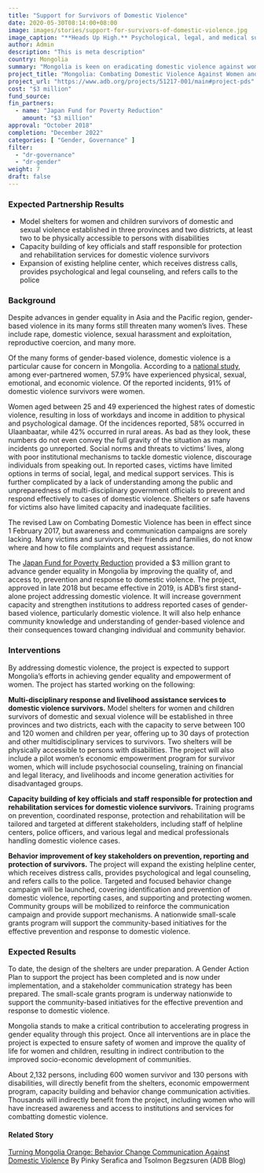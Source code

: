 ```yaml
---
title: "Support for Survivors of Domestic Violence"
date: 2020-05-30T08:14:00+08:00
image: images/stories/support-for-survivors-of-domestic-violence.jpg
image_caption: "**Heads Up High.** Psychological, legal, and medical support services will become more available for women and young girls who are survivors of domestic violence in Mongolia."
author: Admin
description: "This is meta description"
country: Mongolia
summary: "Mongolia is keen on eradicating domestic violence against women and children. The Japan Fund for Poverty Reduction contributed $3 million to an ADB project that aims to help survivors break free from this vicious cycle."
project_title: "Mongolia: Combating Domestic Violence Against Women and Children"
project_url: "https://www.adb.org/projects/51217-001/main#project-pds"
cost: "$3 million"
fund_source: 
fin_partners: 
  - name: "Japan Fund for Poverty Reduction"
    amount: "$3 million"
approval: "October 2018"
completion: "December 2022"
categories: [ "Gender, Governance" ]
filter:
  - "dr-governance"
  - "dr-gender"
weight: 7
draft: false
---
```

### Expected Partnership Results

<ul class="dr-results">
  <li><i class="icon-check-circle"></i> Model shelters for women and children survivors of domestic and sexual violence established in three provinces and two districts, at least two to be physically accessible to persons with disabilities</li>
  <li><i class="icon-check-circle"></i> Capacity building of key officials and staff responsible for protection and rehabilitation services for domestic violence survivors</li>
  <li><i class="icon-check-circle"></i> Expansion of existing helpline center, which receives distress calls, provides psychological and legal counseling, and refers calls to the police</li>
</ul>

### Background

Despite advances in gender equality in Asia and the Pacific region, gender-based violence in its many forms still threaten many women’s lives. These include rape, domestic violence, sexual harassment and exploitation, reproductive coercion, and many more.  

Of the many forms of gender-based violence, domestic violence is a particular cause for concern in Mongolia. According to a [national study](https://mongolia.unfpa.org/en/publications/breaking-silence-equality-2017-national-study-gender-based-violence-mongolia), among ever-partnered women, 57.9% have experienced physical, sexual, emotional, and economic violence. Of the reported incidents, 91% of domestic violence survivors were women. 

Women aged between 25 and 49 experienced the highest rates of domestic violence, resulting in loss of workdays and income in addition to physical and psychological damage. Of the incidences reported, 58% occurred in Ulaanbaatar, while 42% occurred in rural areas. As bad as they look, these numbers do not even convey the full gravity of the situation as many incidents go unreported. Social norms and threats to victims’ lives, along with poor institutional mechanisms to tackle domestic violence, discourage individuals from speaking out. In reported cases, victims have limited options in terms of social, legal, and medical support services. This is further complicated by a lack of understanding among the public and unpreparedness of multi-disciplinary government officials to prevent and respond effectively to cases of domestic violence. Shelters or safe havens for victims also have limited capacity and inadequate facilities. 

The revised Law on Combating Domestic Violence has been in effect since 1 February 2017, but awareness and communication campaigns are sorely lacking. Many victims and survivors, their friends and families, do not know where and how to file complaints and request assistance.  

The [Japan Fund for Poverty Reduction](./modalities/trust-funds/single-partner-trust-funds/#jfpr) provided a $3 million grant to advance gender equality in Mongolia by improving the quality of, and access to, prevention and response to domestic violence. The project, approved in late 2018 but became effective in 2019, is ADB’s first stand-alone project addressing domestic violence. It will increase government capacity and strengthen institutions to address reported cases of gender-based violence, particularly domestic violence. It will also help enhance community knowledge and understanding of gender-based violence and their consequences toward changing individual and community behavior.

### Interventions

By addressing domestic violence, the project is expected to support Mongolia’s efforts in achieving gender equality and empowerment of women. The project has started working on the following:

**Multi-disciplinary response and livelihood assistance services to domestic violence survivors.** Model shelters for women and children survivors of domestic and sexual violence will be established in three provinces and two districts, each with the capacity to serve between 100 and 120 women and children per year, offering up to 30 days of protection and other multidisciplinary services to survivors. Two shelters will be physically accessible to persons with disabilities. The project will also include a pilot women’s economic empowerment program for survivor women, which will include psychosocial counseling, training on financial and legal literacy, and livelihoods and income generation activities for disadvantaged groups.  

**Capacity building of key officials and staff responsible for protection and rehabilitation services for domestic violence survivors.** Training programs on prevention, coordinated response, protection and rehabilitation will be tailored and targeted at different stakeholders, including staff of helpline centers, police officers, and various legal and medical professionals handling domestic violence cases.  

**Behavior improvement of key stakeholders on prevention, reporting and protection of survivors.** The project will expand the existing helpline center, which receives distress calls, provides psychological and legal counseling, and refers calls to the police. Targeted and focused behavior change campaign will be launched, covering identification and prevention of domestic violence, reporting cases, and supporting and protecting women. Community groups will be mobilized to reinforce the communication campaign and provide support mechanisms. A nationwide small-scale grants program will support the community-based initiatives for the effective prevention and response to domestic violence. 

### Expected Results

To date, the design of the shelters are under preparation. A Gender Action Plan to support the project has been completed and is now under implementation, and a stakeholder communication strategy has been prepared. The small-scale grants program is underway nationwide to support the community-based initiatives for the effective prevention and response to domestic violence. 

Mongolia stands to make a critical contribution to accelerating progress in gender equality through this project.  Once all interventions are in place the project is expected to ensure safety of women and improve the quality of life for women and children, resulting in indirect contribution to the improved socio-economic development of communities.

About 2,132 persons, including 600 women survivor and 130 persons with disabilities, will directly benefit from the shelters, economic empowerment program, capacity building and behavior change communication activities. Thousands will indirectly benefit from the project, including women who will have increased awareness and access to institutions and services for combatting domestic violence.

#### Related Story

[Turning Mongolia Orange: Behavior Change Communication Against Domestic Violence](https://blogs.adb.org/blog/turning-mongolia-orange-behavior-change-communication-against-domestic-violence) By Pinky Serafica and Tsolmon Begzsuren (ADB Blog)